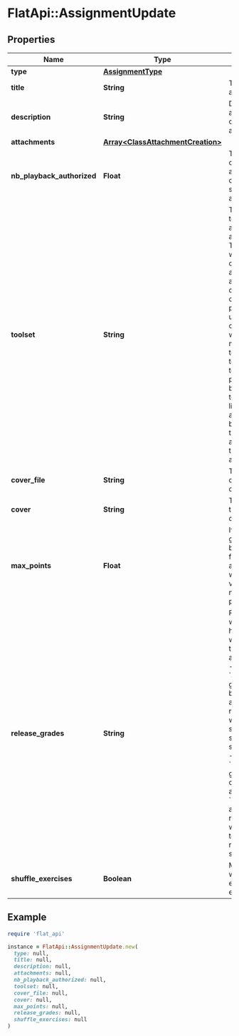 # FlatApi::AssignmentUpdate

## Properties

| Name | Type | Description | Notes |
| ---- | ---- | ----------- | ----- |
| **type** | [**AssignmentType**](AssignmentType.md) |  | [optional] |
| **title** | **String** | Title of the assignment | [optional] |
| **description** | **String** | Description and content of the assignment | [optional] |
| **attachments** | [**Array&lt;ClassAttachmentCreation&gt;**](ClassAttachmentCreation.md) |  | [optional] |
| **nb_playback_authorized** | **Float** | The number of playback authorized on the scores of the assignment. | [optional] |
| **toolset** | **String** | The id of the toolset to apply to this assignment. The toolset will be copied to the assignment as a dedicated object to prevent unexpected changes when making modifications to the template toolset. This property can be set to null to delete the linked toolset and switch back to all the tools available for this assignment.  | [optional] |
| **cover_file** | **String** | The id of the cover to display | [optional] |
| **cover** | **String** | The URL of the cover to display | [optional] |
| **max_points** | **Float** | If set, the grading will be enabled for the assignement with this value as the maximum of points  | [optional] |
| **release_grades** | **String** | For worksheets, how grading will work for the assignment: - If set to &#x60;auto&#x60;, the grades will be automatically released when the student submits the submissions - If set to &#x60;manual&#x60;, the grades will only be set as &#x60;draftGrade&#x60; and will be released when the teacher returns the submissions  | [optional] |
| **shuffle_exercises** | **Boolean** | Mixing worksheets exercises for each student | [optional] |

## Example

```ruby
require 'flat_api'

instance = FlatApi::AssignmentUpdate.new(
  type: null,
  title: null,
  description: null,
  attachments: null,
  nb_playback_authorized: null,
  toolset: null,
  cover_file: null,
  cover: null,
  max_points: null,
  release_grades: null,
  shuffle_exercises: null
)
```

